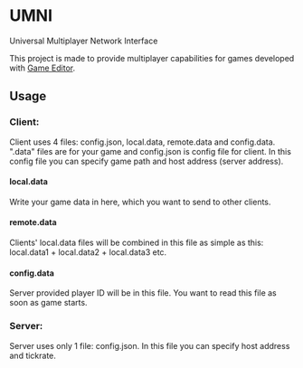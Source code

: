 # UMNI
Universal Multiplayer Network Interface

This project is made to provide multiplayer capabilities for games developed with <a href="http://game-editor.com">Game Editor</a>.

## Usage
### Client:
Client uses 4 files: config.json, local.data, remote.data and config.data.
".data" files are for your game and config.json is config file for client. In this config file you can specify game path and host address (server address).
#### local.data
Write your game data in here, which you want to send to other clients.
#### remote.data
Clients' local.data files will be combined in this file as simple as this: local.data1 + local.data2 + local.data3 etc.
#### config.data
Server provided player ID will be in this file. You want to read this file as soon as game starts.
### Server:
Server uses only 1 file: config.json. In this file you can specify host address and tickrate.
